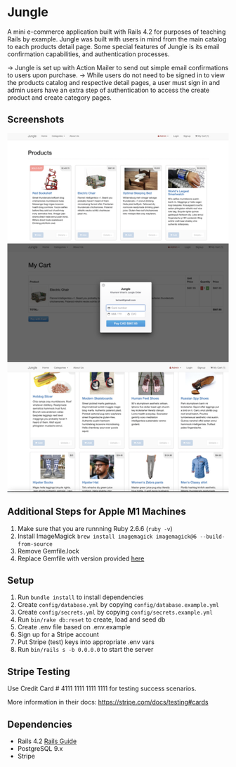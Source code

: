 # Jungle

A mini e-commerce application built with Rails 4.2 for purposes of teaching Rails by example.
Jungle was built with users in mind from the main catalog to each products detail page. 
Some special features of Jungle is its email confirmation capabilities, and authentication processes.

-> Jungle is set up with Action Mailer to send out simple email confirmations to users upon purchase.
-> While users do not need to be signed in to view the products catalog and respective detail pages, 
a user must sign in and admin users have an extra step of authentication to access the create product and create category pages.

## Screenshots

!["Sold Out"](https://github.com/ruchi222/jungle-rails/blob/master/docs/soldout.png)
!["Cart"](https://github.com/ruchi222/jungle-rails/blob/master/docs/cart.png)
!["Products"](https://github.com/ruchi222/jungle-rails/blob/master/docs/products.png)


## Additional Steps for Apple M1 Machines

1. Make sure that you are runnning Ruby 2.6.6 (`ruby -v`)
1. Install ImageMagick `brew install imagemagick imagemagick@6 --build-from-source`
2. Remove Gemfile.lock
3. Replace Gemfile with version provided [here](https://gist.githubusercontent.com/FrancisBourgouin/831795ae12c4704687a0c2496d91a727/raw/ce8e2104f725f43e56650d404169c7b11c33a5c5/Gemfile)

## Setup

1. Run `bundle install` to install dependencies
2. Create `config/database.yml` by copying `config/database.example.yml`
3. Create `config/secrets.yml` by copying `config/secrets.example.yml`
4. Run `bin/rake db:reset` to create, load and seed db
5. Create .env file based on .env.example
6. Sign up for a Stripe account
7. Put Stripe (test) keys into appropriate .env vars
8. Run `bin/rails s -b 0.0.0.0` to start the server

## Stripe Testing

Use Credit Card # 4111 1111 1111 1111 for testing success scenarios.

More information in their docs: <https://stripe.com/docs/testing#cards>

## Dependencies

* Rails 4.2 [Rails Guide](http://guides.rubyonrails.org/v4.2/)
* PostgreSQL 9.x
* Stripe
